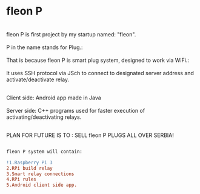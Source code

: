 # fleon P

<br>fleon P is first project by my startup named: "fleon".</br>
<br>P in the name stands for Plug.:</br>
<br>That is because fleon P is smart plug system, designed to work via WiFi.:</br>
<br>It uses SSH protocol via JSch to connect to designated server address and activate/deactivate relay.</br>

<br>Client side: Android app made in Java</br>
<br>Server side: C++ programs used for faster execution of activating/deactivating relays.</br>

<br> PLAN FOR FUTURE IS TO : SELL fleon P PLUGS ALL OVER SERBIA! </br>
```diff

fleon P system will contain:

!1.Raspberry Pi 3
2.RPi build relay
3.Smart relay connections
4.RPi rules
5.Android client side app.



```

